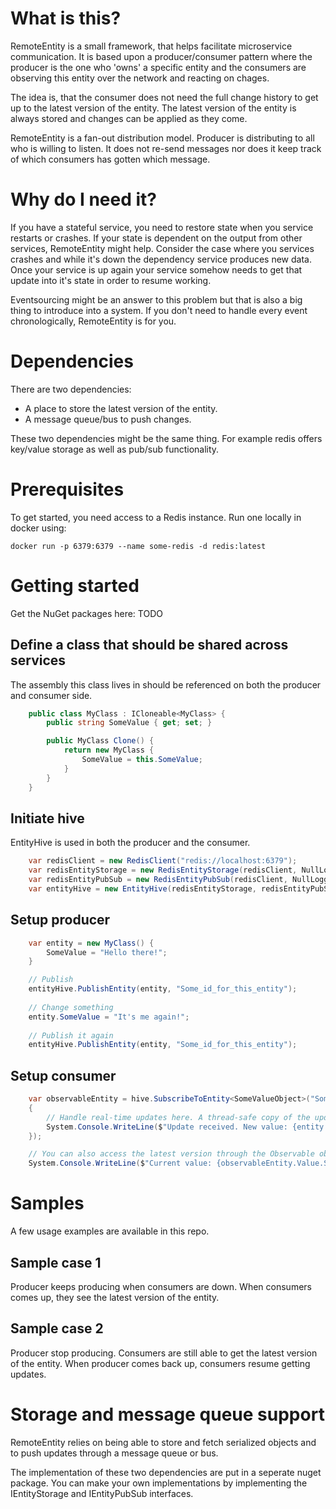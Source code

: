 # What is this?
RemoteEntity is a small framework, that helps facilitate microservice communication.
It is based upon a producer/consumer pattern where the producer is the one who 'owns' a specific entity and the consumers are observing this entity over the network and reacting on chages.

The idea is, that the consumer does not need the full change history to get up to the latest version of the entity. The latest version of the entity is always stored and changes can be applied as they come.

RemoteEntity is a fan-out distribution model. Producer is distributing to all who is willing to listen. It does not re-send messages nor does it keep track of which consumers has gotten which message.

# Why do I need it?
If you have a stateful service, you need to restore state when you service restarts or crashes. If your state is dependent on the output from other services, RemoteEntity might help.
Consider the case where you services crashes and while it's down the dependency service produces new data. Once your service is up again your service somehow needs to get that update into it's state in order to resume working.

Eventsourcing might be an answer to this problem but that is also a big thing to introduce into a system. If you don't need to handle every event chronologically, RemoteEntity is for you.


# Dependencies
There are two dependencies:

* A place to store the latest version of the entity.
* A message queue/bus to push changes.

These two dependencies might be the same thing. For example redis offers key/value storage as well as pub/sub functionality.

# Prerequisites
To get started, you need access to a Redis instance. Run one locally in docker using:

    docker run -p 6379:6379 --name some-redis -d redis:latest


# Getting started

Get the NuGet packages here: TODO

## Define a class that should be shared across services
The assembly this class lives in should be referenced on both the producer and consumer side.

```csharp
    public class MyClass : ICloneable<MyClass> {
        public string SomeValue { get; set; }

        public MyClass Clone() {
            return new MyClass {
                SomeValue = this.SomeValue;
            }
        }
    }
```

## Initiate hive
EntityHive is used in both the producer and the consumer.
```csharp
    var redisClient = new RedisClient("redis://localhost:6379");
    var redisEntityStorage = new RedisEntityStorage(redisClient, NullLogger.Instance);
    var redisEntityPubSub = new RedisEntityPubSub(redisClient, NullLogger.Instance);
    var entityHive = new EntityHive(redisEntityStorage, redisEntityPubSub, NullLogger.Instance);
```

## Setup producer
```csharp    
    var entity = new MyClass() {
        SomeValue = "Hello there!";
    }

    // Publish
    entityHive.PublishEntity(entity, "Some_id_for_this_entity");
    
    // Change something
    entity.SomeValue = "It's me again!";
    
    // Publish it again
    entityHive.PublishEntity(entity, "Some_id_for_this_entity");
```

## Setup consumer
```csharp
    var observableEntity = hive.SubscribeToEntity<SomeValueObject>("Some_id_for_this_entity", entity =>
    {
        // Handle real-time updates here. A thread-safe copy of the updated entity is parsed to this handler
        System.Console.WriteLine($"Update received. New value: {entity.SomeValue}");
    });

    // You can also access the latest version through the Observable object. This is thread safe.
    System.Console.WriteLine($"Current value: {observableEntity.Value.SomeValue}");
```

# Samples
A few usage examples are available in this repo.
## Sample case 1
Producer keeps producing when consumers are down. When consumers comes up, they see the latest version of the entity.

## Sample case 2
Producer stop producing. Consumers are still able to get the latest version of the entity. When producer comes back up, consumers resume getting updates.


# Storage and message queue support
RemoteEntity relies on being able to store and fetch serialized objects and to push updates through a message queue or bus.

The implementation of these two dependencies are put in a seperate nuget package. You can make your own implementations by implementing the IEntityStorage and IEntityPubSub interfaces.

